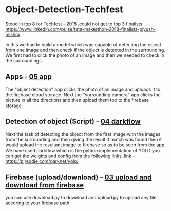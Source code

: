 # Object-Detection-Techfest
Stood in top 8 for Techfest - 2018 ,could not get to top 3 finalists
https://www.linkedin.com/pulse/tata-makerthon-2018-finalists-piyush-mishra

In this we had to build a model which was capable of detecting the object from one image and then check if the object is detected in the surrounding. We first had to click the photo of an image and then we needed to check in the surroundings.

## Apps - [05 app](https://github.com/skystone1000/Object-Detection-Techfest/tree/master/05%20app)
The "object detection" app clicks the photo of an image and uploads it to the firebase cloud storage. Next the "surrounding camera" app clicks the picture in all the directions and then upload them too to the firebase storage.

## Detection of object (Script) - [04 darkflow](https://github.com/skystone1000/Object-Detection-Techfest/tree/master/04%20darkflow) 
Next the task of detecting the object from the first image with the images from the surrounding and then giving the result if match was found then it would upload the resultant image to firebase so as to be seen from the app. We have used darkflow which is the python implementation of YOLO you can get the weights and config from the following links. 
link - https://pjreddie.com/darknet/yolo/ 

## Firebase (upload/download) - [03 upload and download from firebase](https://github.com/skystone1000/Object-Detection-Techfest/tree/master/03%20upload%20and%20download%20from%20firebase)
you can use download.py to download and upload.py to upload any file accoring to your firebase path

